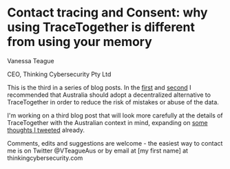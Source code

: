 # Contact tracing and Consent: why using TraceTogether is different from using your memory

Vanessa Teague

CEO, Thinking Cybersecurity Pty Ltd

This is the third in a series of blog posts.  In the [first](blog/2020-03-30TweakingTracetogether.md) 
and [second](blog/2020-04-07ContactTracingWithoutSurveillance.md) I recommended that Australia should adopt a decentralized alternative to TraceTogether in order to reduce the risk of mistakes or abuse of the data.  

I'm working on a third blog post that will look more carefully at the details of TraceTogether with the Australian context in mind, expanding on [some thoughts I tweeted](https://twitter.com/VTeagueAus/status/1251024530836873216?s=20) already.

Comments, edits and suggestions are welcome - the easiest way to contact me is on Twitter @VTeagueAus
or by email at [my first name] at thinkingcybersecurity.com

